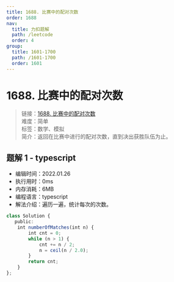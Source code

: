 ```yaml
---
title: 1688. 比赛中的配对次数
order: 1688
nav:
  title: 力扣题解
  path: /leetcode
  order: 4
group:
  title: 1601-1700
  path: /1601-1700
  order: 1601
---
```


# 1688. 比赛中的配对次数

> 链接：[1688. 比赛中的配对次数](https://leetcode-cn.com/problems/count-of-matches-in-tournament/)  
> 难度：简单  
> 标签：数学、模拟  
> 简介：返回在比赛中进行的配对次数，直到决出获胜队伍为止。

## 题解 1 - typescript

- 编辑时间：2022.01.26
- 执行用时：0ms
- 内存消耗：6MB
- 编程语言：typescript
- 解法介绍：遍历一遍，统计每次的次数。

```typescript
class Solution {
   public:
    int numberOfMatches(int n) {
        int cnt = 0;
        while (n > 1) {
            cnt += n / 2;
            n = ceil(n / 2.0);
        }
        return cnt;
    }
};
```
